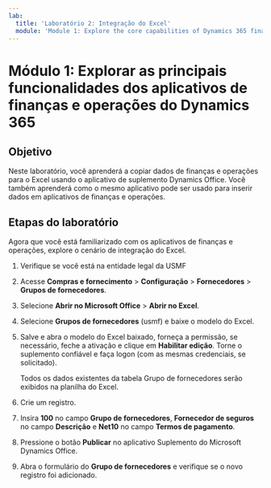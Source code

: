 ```yaml
---
lab:
  title: 'Laboratório 2: Integração do Excel'
  module: 'Module 1: Explore the core capabilities of Dynamics 365 finance and operations apps'
---
```


# <a name="module-1-explore-the-core-capabilities-of-dynamics-365-finance-and-operations-apps"></a>Módulo 1: Explorar as principais funcionalidades dos aplicativos de finanças e operações do Dynamics 365

## <a name="objective"></a>Objetivo

Neste laboratório, você aprenderá a copiar dados de finanças e operações para o Excel usando o aplicativo de suplemento Dynamics Office. Você também aprenderá como o mesmo aplicativo pode ser usado para inserir dados em aplicativos de finanças e operações.

## <a name="lab-steps"></a>Etapas do laboratório

Agora que você está familiarizado com os aplicativos de finanças e operações, explore o cenário de integração do Excel.

1. Verifique se você está na entidade legal da USMF 

2. Acesse **Compras e fornecimento** > **Configuração** > **Fornecedores** > **Grupos de fornecedores**.

3. Selecione **Abrir no Microsoft Office** > **Abrir no Excel**.

4. Selecione **Grupos de fornecedores** (usmf) e baixe o modelo do Excel.

5. Salve e abra o modelo do Excel baixado, forneça a permissão, se necessário, feche a ativação e clique em **Habilitar edição**. Torne o suplemento confiável e faça logon (com as mesmas credenciais, se solicitado).

    Todos os dados existentes da tabela Grupo de fornecedores serão exibidos na planilha do Excel.

6.  Crie um registro.

7. Insira **100** no campo **Grupo de fornecedores**, **Fornecedor de seguros** no campo **Descrição** e **Net10** no campo **Termos de pagamento**.

8. Pressione o botão **Publicar** no aplicativo Suplemento do Microsoft Dynamics Office.

9. Abra o formulário do **Grupo de fornecedores** e verifique se o novo registro foi adicionado.

